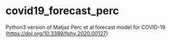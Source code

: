 # covid19_forecast_perc
Python3 version of Matjaz Perc et al forecast model for COVID-19 (https://doi.org/10.3389/fphy.2020.00127)
